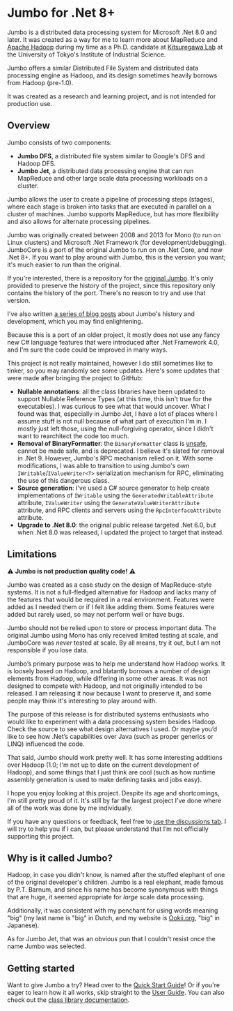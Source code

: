 # Jumbo for .Net 8+

Jumbo is a distributed data processing system for Microsoft .Net 8.0 and later. It was created as
a way for me to learn more about MapReduce and [Apache Hadoop](https://hadoop.apache.org/) during
my time as a Ph.D. candidate at [Kitsuregawa Lab](http://www.tkl.iis.u-tokyo.ac.jp/new/?lang=en) at
the University of Tokyo's Institute of Industrial Science.

Jumbo offers a similar Distributed File System and distributed data processing engine as Hadoop, and
its design sometimes heavily borrows from Hadoop (pre-1.0).

It was created as a research and learning project, and is not intended for production use.

## Overview

Jumbo consists of two components:

- **Jumbo DFS**, a distributed file system similar to Google's DFS and Hadoop DFS.
- **Jumbo Jet**, a distributed data processing engine that can run MapReduce and other large scale
  data processing workloads on a cluster.

Jumbo allows the user to create a pipeline of processing steps (stages), where each stage is broken
into tasks that are executed in parallel on a cluster of machines. Jumbo supports MapReduce, but has
more flexibility and also allows for alternate processing pipelines.

Jumbo was originally created between 2008 and 2013 for Mono (to run on Linux clusters) and Microsoft
.Net Framework (for development/debugging). JumboCore is a port of the original Jumbo to run on on
.Net Core, and now .Net 8+. If you want to play around with Jumbo, this is the version you want;
it's much easier to run than the original.

If you're interested, there is a repository for the [original Jumbo](https://github.com/SvenGroot/Jumbo).
It's only provided to preserve the history of the project, since this repository only contains
the history of the port. There's no reason to try and use that version.

I've also written [a series of blog posts](https://www.ookii.org/blog/Jumbo) about Jumbo's history
and development, which you may find enlightening.

Because this is a port of an older project, it mostly does not use any fancy new C# language
features that were introduced after .Net Framework 4.0, and I'm sure the code could be improved in
many ways.

This project is not really maintained, however I do still sometimes like to tinker, so you may
randomly see some updates. Here's some updates that were made after bringing the project to GitHub:

- **Nullable annotations**: all the class libraries have been updated to support Nullable Reference
  Types (at this time, this isn't true for the executables). I was curious to see what that would
  uncover. What I found was that, especially in Jumbo Jet, I have a lot of places where I assume stuff
  is not null because of what part of execution I'm in. I mostly just left those, using the
  null-forgiving operator, since I didn't want to rearchitect the code too much.
- **Removal of BinaryFormatter**: the `BinaryFormatter` class is [unsafe](https://aka.ms/binaryformatter),
  cannot be made safe, and is deprecated. I believe it's slated for removal in .Net 9. However,
  Jumbo's RPC mechanism relied on it. With some modifications, I was able to transition to using
  Jumbo's own `IWritable`/`IValueWriter<T>` serialization mechanism for RPC, eliminating the use of
  this dangerous class.
- **Source generation**: I've used a C# source generator to help create implementations of
  `IWritable` using the `GeneratedWritableAttribute` attribute, `IValueWriter` using the
  `GenerateValueWriterAttribute` attribute, and RPC clients and servers using the
  `RpcInterfaceAttribute` attribute.
- **Upgrade to .Net 8.0**: the original public release targeted .Net 6.0, but when .Net 8.0 was
  released, I updated the project to target that instead.

## Limitations

:warning: **Jumbo is not production quality code!** :warning:

Jumbo was created as a case study on the design of MapReduce-style systems. It is not a full-fledged
alternative for Hadoop and lacks many of the features that would be required in a real environment.
Features were added as I needed them or if I felt like adding them. Some features were added but
rarely used, so may not perform well or have bugs.

Jumbo should not be relied upon to store or process important data. The original Jumbo using Mono
has only received limited testing at scale, and JumboCore was *never* tested at scale. By all means,
try it out, but I am not responsible if you lose data.

Jumbo’s primary purpose was to help me understand how Hadoop works. It is loosely based on Hadoop,
and blatantly borrows a number of design elements from Hadoop, while differing in some other areas.
It was not designed to compete with Hadoop, and not originally intended to be released. I am
releasing it now because I want to preserve it, and some people may think it's interesting to
play around with.

The purpose of this release is for distributed systems enthusiasts who would like to experiment with
a data processing system besides Hadoop. Check the source to see what design alternatives I used. Or
maybe you’d like to see how .Net’s capabilities over Java (such as proper generics or LINQ)
influenced the code.

That said, Jumbo should work pretty well. It has some interesting additions over Hadoop (1.0; I'm
not up to date on the current development of Hadoop), and some things that I just think are cool
(such as how runtime assembly generation is used to make defining tasks and jobs easy).

I hope you enjoy looking at this project. Despite its age and shortcomings, I'm still pretty proud
of it. It's still by far the largest project I've done where all of the work was done by me
individually.

If you have any questions or feedback, feel free to [use the discussions tab](https://github.com/SvenGroot/JumboCore/discussions).
I will try to help you if I can, but please understand that I’m not officially supporting this project.

## Why is it called Jumbo?

Hadoop, in case you didn't know, is named after the stuffed elephant of one of the original
developer's children. Jumbo is a real elephant, made famous by P.T. Barnum, and since his name has
become synonymous with things that are huge, it seemed appropriate for *large* scale data
processing.

Additionally, it was consistent with my penchant for using words meaning "big" (my last name is
"big" in Dutch, and my website is [Ookii.org](https://www.ookii.org), "big" in Japanese).

As for Jumbo Jet, that was an obvious pun that I couldn't resist once the name Jumbo was selected.

## Getting started

Want to give Jumbo a try? Head over to the [Quick Start Guide](doc/QuickStart.md)! Or if you're
eager to learn how it all works, skip straight to the [User Guide](doc/UserGuide.md). You can
also check out the [class library documentation](http://www.ookii.org/Link/JumboDoc).
